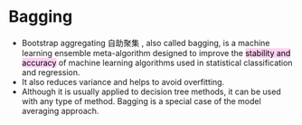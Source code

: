# Bagging
- Bootstrap aggregating 自助聚集 , also called bagging, is a machine learning ensemble meta-algorithm designed to improve the <mark style="background: #FFB8EBA6;">stability and accuracy</mark> of machine learning algorithms used in statistical classification and regression. 
- It also reduces variance and helps to avoid overfitting. 
- Although it is usually applied to decision tree methods, it can be used with any type of method. Bagging is a special case of the model averaging approach.




